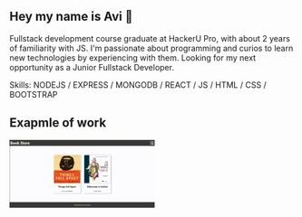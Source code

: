 ## Hey my name is Avi 👋
Fullstack development course graduate at HackerU Pro, with about 2 years of familiarity with JS.
I'm passionate about programming and curios to learn new technologies by experiencing with them.
Looking for my next opportunity as a Junior Fullstack Developer.

Skills: NODEJS / EXPRESS / MONGODB / REACT / JS / HTML / CSS / BOOTSTRAP

## Exapmle of work
<img src="Book Store Project.gif" width="256" />
